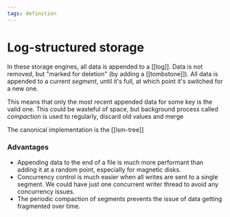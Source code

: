 ```yaml
---
tags: definition
---
```


# Log-structured storage
In these storage engines, all data is appended to a [[log]]. Data is not removed, but "marked for deletion" (by adding a [[tombstone]]). All data is appended to a current *segment*, until it's full, at which point it's switched for a new one.

This means that only the most recent appended data for some key is the valid one. This could be wasteful of space, but background process called *compaction* is used to regularly, discard old values and merge

The canonical implementation is the [[lsm-tree]]

### Advantages
* Appending data to the end of a file is much more performant than adding it at a random point, especially for magnetic disks.
* Concurrency control is much easier when all writes are sent to a single segment. We could have just one concurrent writer thread to avoid any concurrency issues.
* The periodic compaction of segments prevents the issue of data getting fragmented over time.

